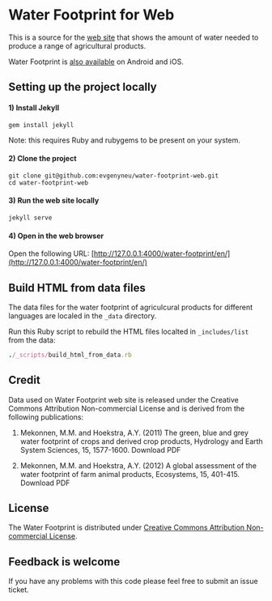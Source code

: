 # Water Footprint for Web

This is a source for the [web site](http://evgenii.com/water-footprint/en/) that shows the amount of water needed to produce a range of agricultural products.

Water Footprint is [also available](http://evgenii.com/projects/water-footprint-app-ios-android/) on Android and iOS.

## Setting up the project locally


#### 1) Install Jekyll

```
gem install jekyll
```

Note: this requires Ruby and rubygems to be present on your system.

#### 2) Clone the project

```
git clone git@github.com:evgenyneu/water-footprint-web.git
cd water-footprint-web
```

#### 3) Run the web site locally

```
jekyll serve
```

#### 4) Open in the web browser

Open the following URL: [http://127.0.0.1:4000/water-footprint/en/](http://127.0.0.1:4000/water-footprint/en/)


## Build HTML from data files

The data files for the water footprint of agriculcural products for different languages are localed in the `_data` directory.

Run this Ruby script to rebuild the HTML files localted in `_includes/list` from the data:

```Ruby
./_scripts/build_html_from_data.rb
```

## Credit

Data used on Water Footprint web site is released under the Creative Commons Attribution Non-commercial License and is derived from the following publications:

1. Mekonnen, M.M. and Hoekstra, A.Y. (2011) The green, blue and grey water footprint of crops and derived crop products, Hydrology and Earth System Sciences, 15, 1577-1600. Download PDF

1. Mekonnen, M.M. and Hoekstra, A.Y. (2012) A global assessment of the water footprint of farm animal products, Ecosystems, 15, 401-415. Download PDF


## License

The Water Footprint is distributed under [Creative Commons Attribution Non-commercial License](/LICENSE).


## Feedback is welcome

If you have any problems with this code please feel free to submit an issue ticket.
